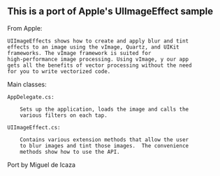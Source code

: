 This is a port of Apple's UIImageEffect sample
----------------------------------------------

From Apple:

	UIImageEffects shows how to create and apply blur and tint
	effects to an image using the vImage, Quartz, and UIKit
	frameworks. The vImage framework is suited for
	high-performance image processing. Using vImage, y our app
	gets all the benefits of vector processing without the need
	for you to write vectorized code.
	
Main classes:

	AppDelegate.cs: 

		Sets up the application, loads the image and calls the
		various filters on each tap.

	UIImageEffect.cs:

		Contains various extension methods that allow the user
		to blur images and tint those images.  The convenience
		methods show how to use the API.

Port by Miguel de Icaza
